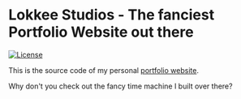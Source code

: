 # Lokkee Studios - The fanciest Portfolio Website out there

[![License](https://img.shields.io/badge/Copyright-%C2%A9%202022%20LOKKEE-yellow.svg)](LICENSE)

This is the source code of my personal [portfolio website](https://lokkeestudios.com).

Why don't you check out the fancy time machine I built over there?
